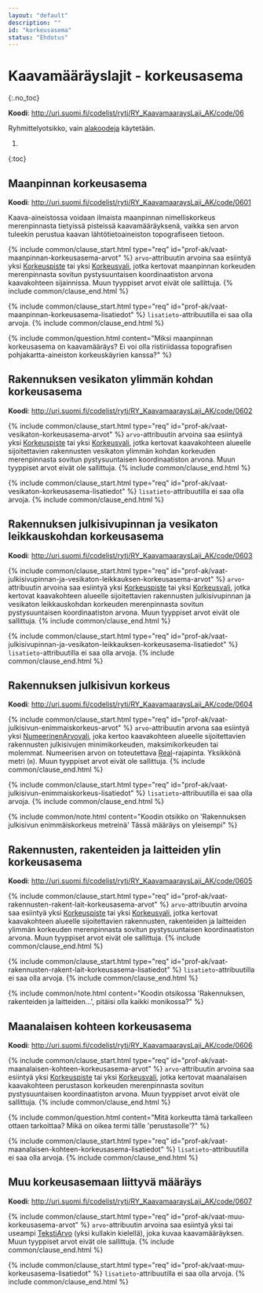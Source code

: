```yaml
---
layout: "default"
description: ""
id: "korkeusasema"
status: "Ehdotus"
---
```

# Kaavamääräyslajit - korkeusasema
{:.no_toc}

**Koodi**: <http://uri.suomi.fi/codelist/rytj/RY_KaavamaaraysLaji_AK/code/06>

Ryhmittelyotsikko, vain [alakoodeja](../../looginenmalli/elinkaarisaannot.html#elinkaari-vaat-alakoodi-maar) käytetään.

1. 
{:toc}

## Maanpinnan korkeusasema
**Koodi**: <http://uri.suomi.fi/codelist/rytj/RY_KaavamaaraysLaji_AK/code/0601>

Kaava-aineistossa voidaan ilmaista maanpinnan nimelliskorkeus merenpinnasta tietyissä pisteissä kaavamääräyksenä, vaikka sen arvon tuleekin perustua kaavan lähtötietoaineiston topografiseen tietoon.

{% include common/clause_start.html type="req" id="prof-ak/vaat-maanpinnan-korkeusasema-arvot" %}
```arvo```-attribuutin arvoina saa esiintyä yksi [Korkeuspiste](../../looginenmalli/dokumentaatio/#korkeuspiste) tai yksi [Korkeusvali](../../looginenmalli/dokumentaatio/#korkeusvali), jotka kertovat maanpinnan korkeuden merenpinnasta sovitun pystysuuntaisen koordinaatiston arvona kaavakohteen sijainnissa. Muun tyyppiset arvot eivät ole sallittuja.
{% include common/clause_end.html %}

{% include common/clause_start.html type="req" id="prof-ak/vaat-maanpinnan-korkeusasema-lisatiedot" %}
```lisatieto```-attribuutilla ei saa olla arvoja.
{% include common/clause_end.html %}

{% include common/question.html content="Miksi maanpinnan korkeusasema on kaavamääräys? Ei voi olla ristiriidassa topografisen pohjakartta-aineiston korkeuskäyrien kanssa?" %}

## Rakennuksen vesikaton ylimmän kohdan korkeusasema
**Koodi**: <http://uri.suomi.fi/codelist/rytj/RY_KaavamaaraysLaji_AK/code/0602>

{% include common/clause_start.html type="req" id="prof-ak/vaat-vesikaton-korkeusasema-arvot" %}
```arvo```-attribuutin arvoina saa esiintyä yksi [Korkeuspiste](../../looginenmalli/dokumentaatio/#korkeuspiste) tai yksi [Korkeusvali](../../looginenmalli/dokumentaatio/#korkeusvali), jotka kertovat kaavakohteen alueelle sijoitettavien rakennusten vesikaton ylimmän kohdan korkeuden merenpinnasta sovitun pystysuuntaisen koordinaatiston arvona. Muun tyyppiset arvot eivät ole sallittuja.
{% include common/clause_end.html %}

{% include common/clause_start.html type="req" id="prof-ak/vaat-vesikaton-korkeusasema-lisatiedot" %}
```lisatieto```-attribuutilla ei saa olla arvoja.
{% include common/clause_end.html %}


## Rakennuksen julkisivupinnan ja vesikaton leikkauskohdan korkeusasema
**Koodi**: <http://uri.suomi.fi/codelist/rytj/RY_KaavamaaraysLaji_AK/code/0603>

{% include common/clause_start.html type="req" id="prof-ak/vaat-julkisivupinnan-ja-vesikaton-leikkauksen-korkeusasema-arvot" %}
```arvo```-attribuutin arvoina saa esiintyä yksi [Korkeuspiste](../../looginenmalli/dokumentaatio/#korkeuspiste) tai yksi [Korkeusvali](../../looginenmalli/dokumentaatio/#korkeusvali), jotka kertovat kaavakohteen alueelle sijoitettavien rakennusten julkisivupinnan ja vesikaton leikkauskohdan korkeuden merenpinnasta sovitun pystysuuntaisen koordinaatiston arvona. Muun tyyppiset arvot eivät ole sallittuja.
{% include common/clause_end.html %}

{% include common/clause_start.html type="req" id="prof-ak/vaat-julkisivupinnan-ja-vesikaton-leikkauksen-korkeusasema-lisatiedot" %}
```lisatieto```-attribuutilla ei saa olla arvoja.
{% include common/clause_end.html %}

## Rakennuksen julkisivun korkeus
**Koodi**: <http://uri.suomi.fi/codelist/rytj/RY_KaavamaaraysLaji_AK/code/0604>

{% include common/clause_start.html type="req" id="prof-ak/vaat-julkisivun-enimmaiskorkeus-arvot" %}
```arvo```-attribuutin arvona saa esiintyä yksi [NumeerinenArvovali](../../looginenmalli/dokumentaatio/#numeerinenarvovali), joka kertoo kaavakohteen alueelle sijoitettavien rakennusten julkisivujen minimikorkeuden, maksimikorkeuden tai molemmat. Numeerisen arvon on toteutettava [Real](../../looginenmalli/dokumentaatio/#real)-rajapinta. Yksikkönä metri (```m```). Muun tyyppiset arvot eivät ole sallittuja.
{% include common/clause_end.html %}

{% include common/clause_start.html type="req" id="prof-ak/vaat-julkisivun-enimmaiskorkeus-lisatiedot" %}
```lisatieto```-attribuutilla ei saa olla arvoja.
{% include common/clause_end.html %}

{% include common/note.html content="Koodin otsikko on 'Rakennuksen julkisivun enimmäiskorkeus metreinä' Tässä määräys on yleisempi" %}

## Rakennusten, rakenteiden ja laitteiden ylin korkeusasema
**Koodi**: <http://uri.suomi.fi/codelist/rytj/RY_KaavamaaraysLaji_AK/code/0605>

{% include common/clause_start.html type="req" id="prof-ak/vaat-rakennusten-rakent-lait-korkeusasema-arvot" %}
```arvo```-attribuutin arvoina saa esiintyä yksi [Korkeuspiste](../../looginenmalli/dokumentaatio/#korkeuspiste) tai yksi [Korkeusvali](../../looginenmalli/dokumentaatio/#korkeusvali), jotka kertovat kaavakohteen alueelle sijoitettavien rakennusten, rakenteiden ja laitteiden ylimmän korkeuden merenpinnasta sovitun pystysuuntaisen koordinaatiston arvona. Muun tyyppiset arvot eivät ole sallittuja.
{% include common/clause_end.html %}

{% include common/clause_start.html type="req" id="prof-ak/vaat-rakennusten-rakent-lait-korkeusasema-lisatiedot" %}
```lisatieto```-attribuutilla ei saa olla arvoja.
{% include common/clause_end.html %}

{% include common/note.html content="Koodin otsikossa 'Rakennuksen, rakenteiden ja laitteiden...', pitäisi olla kaikki monikossa?" %}

## Maanalaisen kohteen korkeusasema
**Koodi**: <http://uri.suomi.fi/codelist/rytj/RY_KaavamaaraysLaji_AK/code/0606>

{% include common/clause_start.html type="req" id="prof-ak/vaat-maanalaisen-kohteen-korkeusasema-arvot" %}
```arvo```-attribuutin arvoina saa esiintyä yksi [Korkeuspiste](../../looginenmalli/dokumentaatio/#korkeuspiste) tai yksi [Korkeusvali](../../looginenmalli/dokumentaatio/#korkeusvali), jotka kertovat maanalaisen kaavakohteen perustason korkeuden merenpinnasta sovitun pystysuuntaisen koordinaatiston arvona. Muun tyyppiset arvot eivät ole sallittuja.
{% include common/clause_end.html %}

{% include common/question.html content="Mitä korkeutta tämä tarkalleen ottaen tarkoittaa? Mikä on oikea termi tälle 'perustasolle'?" %}

{% include common/clause_start.html type="req" id="prof-ak/vaat-maanalaisen-kohteen-korkeusasema-lisatiedot" %}
```lisatieto```-attribuutilla ei saa olla arvoja.
{% include common/clause_end.html %}

## Muu korkeusasemaan liittyvä määräys
**Koodi**: <http://uri.suomi.fi/codelist/rytj/RY_KaavamaaraysLaji_AK/code/0607>

{% include common/clause_start.html type="req" id="prof-ak/vaat-muu-korkeusasema-arvot" %}
```arvo```-attribuutin arvoina saa esiintyä yksi tai useampi [TekstiArvo](../../looginenmalli/dokumentaatio/#tekstiarvo) (yksi kullakin kielellä), joka kuvaa kaavamääräyksen. Muun tyyppiset arvot eivät ole sallittuja.
{% include common/clause_end.html %}

{% include common/clause_start.html type="req" id="prof-ak/vaat-muu-korkeusasema-lisatiedot" %}
```lisatieto```-attribuutilla ei saa olla arvoja.
{% include common/clause_end.html %}